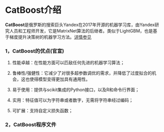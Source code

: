 # CatBoost介绍

**CatBoost**是俄罗斯的搜索巨头Yandex在2017年开源的机器学习库，由Yandex研究人员和工程师开发，它是MatrixNet算法的后继者。类似于LightGBM，也是基于梯度提升决策树的机器学习方法。[详情参见](https://tech.yandex.com/catboost/)

### 1，CatBoost的优点(官宣)

1. 性能卓越：在性能方面可以匹敌任何先进的机器学习算法；

1. 鲁棒性/强健性：它减少了对很多超参数调优的需求，并降低了过度拟合的机会，这也使得模型变得更加具有通用性。

1. 易于使用：提供与scikit集成的Python接口，以及R和命令行界面；

1. 实用：特征值可以为字符串或者数字，无需将字符串经过编码；

1. 可扩展：支持自定义损失函数；


### 2，CatBoost程序文件
